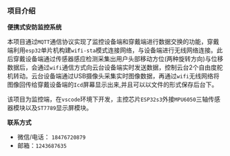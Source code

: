 ### 项目介绍

**便携式安防监控系统**

本项目通过`MQTT`通信协议实现了监控设备端和穿戴端进行数据交换的功能，穿戴端利用`esp32`单片机构建`wifi-sta`模式连接网络，与设备端进行无线网络连接。此后穿戴设备端通过传感器感应检测采集出用户头部移动方位(两种旋转方向)与位移数据后，会通过`wifi`通信方式向云台设备端实时发送数据，控制云台2个自由度舵机转动。云台设备端通过USB摄像头采集实时图像数据，再通过`wifi`无线网络将图像回传给穿戴设备端的`Icd`屏幕显示出来,并且可以以文件的形式保存后台下。

该项目为监控端，在`vscode`环境下开发，主控芯片`ESP32s3`外接`MPU6050`三轴传感器模块以及`ST7789`显示屏模块。

**联系方式**

- 微信/电话： `18476720879`
- 邮箱：`1243687635`